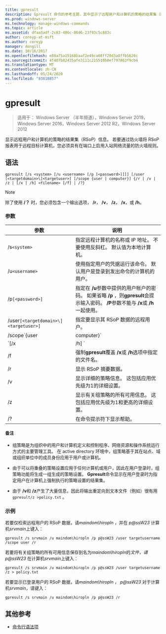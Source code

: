 ```yaml
---
title: gpresult
description: Gpresult 命令的参考主题，其中显示了远程用户和计算机的策略的结果集（RSoP）信息。
ms.prod: windows-server
ms.technology: manage-windows-commands
ms.topic: article
ms.assetid: dfaa3adf-2c83-486c-86d6-23f93c5c883c
author: coreyp-at-msft
ms.author: coreyp
manager: dongill
ms.date: 10/16/2017
ms.openlocfilehash: e88a75a15168baaf2e49ca08ff20d3a8ffb5620c
ms.sourcegitcommit: 4f407b82435afe3111c215510b0ef797863f9cb4
ms.translationtype: MT
ms.contentlocale: zh-CN
ms.lasthandoff: 05/24/2020
ms.locfileid: "83818857"
---
```

# <a name="gpresult"></a>gpresult

> 适用于： Windows Server （半年频道），Windows Server 2019，Windows Server 2016，Windows Server 2012 R2，Windows Server 2012

显示远程用户和计算机的策略的结果集（RSoP）信息。 若要通过防火墙将 RSoP 报表用于远程目标计算机，您必须具有在端口上启用入站网络流量的防火墙规则。

## <a name="syntax"></a>语法

```
gpresult [/s <system> [/u <username> [/p [<password>]]]] [/user [<targetdomain>\]<targetuser>] [/scope {user | computer}] {/r | /v | /z | [/x | /h] <filename> [/f] | /?}
```

> [!NOTE]
> 除了使用 **/？** 时，您必须包含一个输出选项， **/r**， **/v**， **/z**， **/x**，或 **/h**。

### <a name="parameters"></a>参数

| 参数 | 说明 |
| --------- | ----------- |
| /s`<system>` | 指定远程计算机的名称或 IP 地址。 不要使用反斜杠。 默认值为本地计算机。 |
| /u`<username>` | 使用指定用户的凭据运行该命令。 默认用户是登录到发出命令的计算机的用户。 |
| /p`[<password>]` | 指定在 **/u**参数中提供的用户帐户的密码。 如果省略 **/p** ，则**gpresult**会提示输入密码。 **/P**参数不能与 **/x**或 **/h**一起使用。 |
| /user`[<targetdomain>\]<targetuser>]` | 指定要显示其 RSoP 数据的远程用户。 |
| /scope`{user | computer}` | 显示用户或计算机的 RSoP 数据。 如果省略 **/scope** ，则**gpresult**显示用户和计算机的 RSoP 数据。 |
| `[/x | /h] <filename>` | 以 XML （**/x**）或 HTML （**/h**）格式将报表保存在位置，并使用*filename*参数指定的文件名保存。 不能与 **/u**、 **/p**、 **/r**、 **/v**或 **/z**一起使用。 |
| /f | 强制**gpresult**覆盖 **/x**或 **/h**选项中指定的文件名。 |
| /r | 显示 RSoP 摘要数据。 |
| /v | 显示详细的策略信息。 这包括应用优先级为1的详细设置。 |
| /z | 显示有关组策略的所有可用信息。 这包括应用优先级为1和更高的详细设置。 |
| /? | 在命令提示符下显示帮助。 |

#### <a name="remarks"></a>备注

- 组策略是为组织中的用户和计算机定义和控制程序、网络资源和操作系统运行方式的主要管理工具。 在 active directory 环境中，组策略基于其在站点、域或组织单位中的成员身份应用于用户或计算机。

- 由于可以将重叠的策略设置应用于任何计算机或用户，因此在用户登录时，组策略功能将生成一组生成的策略设置。 **Gpresult**命令显示在用户登录时为指定用户在计算机上强制执行的策略设置的结果集。

- 由于 **/v**和 **/z**产生了大量信息，因此将输出重定向到文本文件（例如）很有用 `gpresult/z >policy.txt` 。

### <a name="examples"></a>示例

若要仅检索远程用户的 RSoP 数据，请*maindom\hiropln* ，并在 *p@ssW23* 计算机*srvmain*上键入：

```
gpresult /s srvmain /u maindom\hiropln /p p@ssW23 /user targetusername /scope user /r
```

若要将有关组策略的所有可用信息保存到名为*maindom\hiropln*的*文件，请* *p@ssW23* 在计算机*srvmain*上键入：

```
gpresult /s srvmain /u maindom\hiropln /p p@ssW23 /user targetusername /z > policy.txt
```

若要显示已登录用户的 RSoP 数据，请*maindom\hiropln* ， *p@ssW23* 对于计算机*srvmain*，请键入：

```
gpresult /s srvmain /u maindom\hiropln /p p@ssW23 /r
```

## <a name="additional-references"></a>其他参考

- [命令行语法项](command-line-syntax-key.md)
